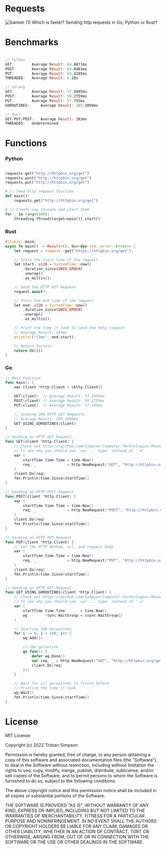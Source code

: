 # Requests
![banner (1)](https://user-images.githubusercontent.com/75189508/194771973-dec86e5e-ac0c-4dea-a8cb-3f48514c2709.png)
Which is faster? Sending http requests in Go, Python or Rust?

# Benchmarks

```rust

// Python
GET:  		Average Result: 64.0871ms
POST: 		Average Result: 64.0461ms
PUT:  		Average Result: 64.4185ms
THREADED: 	Average Result: 6.28s

// Golang
GET:  		Average Result: 57.3495ms
POST: 		Average Result: 59.2759ms
PUT:  		Average Result: 57.793ms
GOROUTINES: 	Average Result: 289.2099ms

// Rust
GET/PUT/POST: 	Average Result: 183ms
THREADED:	Undetermined

```

# Functions

<h3>Python</h3>

```py

requests.get("http://httpbin.org/get")
requests.post("http://httpbin.org/get")
requests.put("http://httpbin.org/get")

# // Send http request function
def main():
    requests.get("http://httpbin.org/get")

# // Create new threads and start them
for _ in range(100):
    threading.Thread(target=main()).start()

```

<h3>Rust</h3>

```rust
#[tokio::main]
async fn main() -> Result<(), Box<dyn std::error::Error>> {
    let request = reqwest::get("https://httpbin.org/get");

    // Store the start time of the request
    let start: u128 = SystemTime::now()
        .duration_since(UNIX_EPOCH)
        .unwrap()
        .as_millis();

    // Send the HTTP GET Request
    request.await?;

    // Store the end time of the request
    let end: u128 = SystemTime::now()
        .duration_since(UNIX_EPOCH)
        .unwrap()
        .as_millis();

    // Print the time it took to send the http request
    // Average Result: 183ms
    println!("{}ms", end-start);

    // Return Success
    return Ok(())
}
```


<h3>Go</h3>

```go
// Main Function
func main() {
	var client *http.Client = &http.Client{}

	GET(client)  // Average Result: 57.3495ms
	POST(client) // Average Result: 59.2759ms
	PUT(client)  // Average Result: 57.793ms

	// Sending 100 HTTP GET Requests
	// Average Result: 289.2099ms
	GET_USING_GOROUTINES(client)
}

// Sending an HTTP GET Request
func GET(client *http.Client) {
	// Check out https://github.com/Simpson-Computer-Technologies-Research/DeclarationSpeeds
	// To see why you should use 'var ... type' instead of ':='
	var (
		startTime time.Time = time.Now()
		req, _              = http.NewRequest("GET", "http://httpbin.org/get", bytes.NewBuffer([]byte{}))
	)
	client.Do(req)
	fmt.Println(time.Since(startTime))
}

// Sending an HTTP POST Request
func POST(client *http.Client) {
	var (
		startTime time.Time = time.Now()
		req, _              = http.NewRequest("POST", "http://httpbin.org/post", bytes.NewBuffer([]byte{}))
	)
	client.Do(req)
	fmt.Println(time.Since(startTime))
}

// Sending an HTTP PUT Request
func PUT(client *http.Client) {
	// set the HTTP method, url, and request body
	var (
		startTime time.Time = time.Now()
		req, _              = http.NewRequest("PUT", "http://httpbin.org/put", bytes.NewBuffer([]byte{}))
	)
	client.Do(req)
	fmt.Println(time.Since(startTime))
}

// Sending an HTTP GET Request
func GET_USING_GOROUTINES(client *http.Client) {
	// Check out https://github.com/Simpson-Computer-Technologies-Research/DeclarationSpeeds
	// To see why you should use 'var ... type' instead of ':='
	var (
		startTime time.Time       = time.Now()
		wg        *sync.WaitGroup = &sync.WaitGroup{}
	)

	// Starting 100 Goroutines
	for i := 0; i < 100; i++ {
		wg.Add(1)

		// The goroutine
		go func() {
			defer wg.Done()
			var req, _ = http.NewRequest("GET", "http://httpbin.org/get", bytes.NewBuffer([]byte{}))
			client.Do(req)
		}()
	}

	// Wait for all goroutines to finish before
	// Printing the time it took
	wg.Wait()
	fmt.Println(time.Since(startTime))
}
```


# License
MIT License

Copyright (c) 2022 Tristan Simpson

Permission is hereby granted, free of charge, to any person obtaining a copy of this software and associated documentation files (the "Software"), to deal in the Software without restriction, including without limitation the rights to use, copy, modify, merge, publish, distribute, sublicense, and/or sell copies of the Software, and to permit persons to whom the Software is furnished to do so, subject to the following conditions:

The above copyright notice and this permission notice shall be included in all copies or substantial portions of the Software.

THE SOFTWARE IS PROVIDED "AS IS", WITHOUT WARRANTY OF ANY KIND, EXPRESS OR IMPLIED, INCLUDING BUT NOT LIMITED TO THE WARRANTIES OF MERCHANTABILITY, FITNESS FOR A PARTICULAR PURPOSE AND NONINFRINGEMENT. IN NO EVENT SHALL THE AUTHORS OR COPYRIGHT HOLDERS BE LIABLE FOR ANY CLAIM, DAMAGES OR OTHER LIABILITY, WHETHER IN AN ACTION OF CONTRACT, TORT OR OTHERWISE, ARISING FROM, OUT OF OR IN CONNECTION WITH THE SOFTWARE OR THE USE OR OTHER DEALINGS IN THE SOFTWARE.

